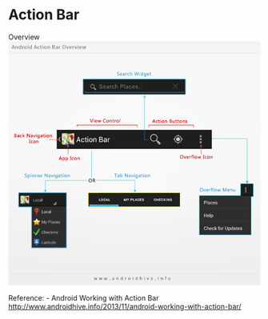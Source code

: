 # Action Bar
Overview
![alt tag](https://raw.githubusercontent.com/yslin/android-zodlin/master/examples/ActionBar/android-action-bar-overview1.png)

Reference:
    - Android Working with Action Bar
      http://www.androidhive.info/2013/11/android-working-with-action-bar/
